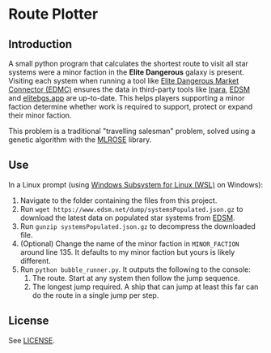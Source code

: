 # Route Plotter

## Introduction

A small python program that calculates the shortest route to visit all star systems were a minor faction in the **Elite Dangerous** galaxy is present. Visiting each system when running a tool like [Elite Dangerous Market Connector (EDMC)](https://edcodex.info/?m=tools&entry=150) ensures the data in third-party tools like [Inara](https://inara.cz/elite/news/), [EDSM](https://edsm.net) and [elitebgs.app](https://elitebgs.app/) are up-to-date. This helps players supporting a minor faction determine whether work is required to support, protect or expand their minor faction.

This problem is a traditional "travelling salesman" problem, solved using a genetic algorithm with the [MLROSE](https://mlrose.readthedocs.io/en/stable/) library.

## Use

In a Linux prompt (using [Windows Subsystem for Linux (WSL)](https://learn.microsoft.com/en-us/windows/wsl/install) on Windows):
1. Navigate to the folder containing the files from this project.
2. Run `wget https://www.edsm.net/dump/systemsPopulated.json.gz` to download the latest data on populated star systems from [EDSM](https://edsm.net).
3. Run `gunzip systemsPopulated.json.gz` to decompress the downloaded file.
4. (Optional) Change the name of the minor faction in `MINOR_FACTION` around line 135. It defaults to my minor faction but yours is likely different.
5. Run `python bubble_runner.py`. It outputs the following to the console:
    1. The route. Start at any system then follow the jump sequence.
    2. The longest jump required. A ship that can jump at least this far can do the route in a single jump per step. 

## License

See [LICENSE](LICENSE).
